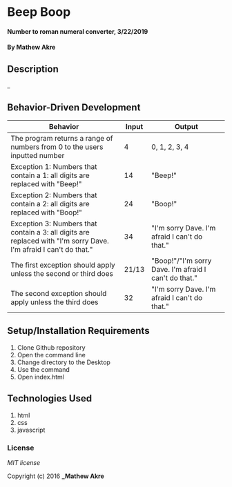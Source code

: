# Beep Boop

#### Number to roman numeral converter, 3/22/2019

#### By **Mathew Akre**

## Description

_


## Behavior-Driven Development

|Behavior|Input|Output|
|-|-|-|
|The program returns a range of numbers from 0 to the users inputted number|4|0, 1, 2, 3, 4|
|Exception 1: Numbers that contain a 1: all digits are replaced with "Beep!"|14|"Beep!"|
|Exception 2: Numbers that contain a 2: all digits are replaced with "Boop!"|24|"Boop!"|
|Exception 3: Numbers that contain a 3: all digits are replaced with "I'm sorry Dave. I'm afraid I can't do that."|34|"I'm sorry Dave. I'm afraid I can't do that."|
|The first exception should apply unless the second or third does|21/13|"Boop!"/"I'm sorry Dave. I'm afraid I can't do that."|
|The second exception should apply unless the third does|32|"I'm sorry Dave. I'm afraid I can't do that."|
## Setup/Installation Requirements

1. Clone Github repository
2. Open the command line
3. Change directory to the Desktop
4. Use the command
5. Open index.html

## Technologies Used

1. html
2. css
3. javascript

### License

*MIT license*

Copyright (c) 2016 **_Mathew Akre**
